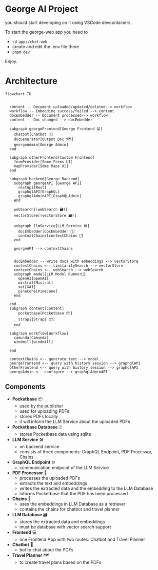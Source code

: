 # George AI Project

you should start developing on it using VSCode devcontainers.

To start the george-web app you need to

- `cd apps/chat-web`
- create and edit the .env file there
- `pnpm dev`

Enjoy.

# Architecture

```mermaid
flowchart TD


  content -- Document uploaded/updated/deleted--> workflow
  workflow -- Embedding success/failed --> content
  docEmbedder -- Document processed--> workflow
  content -- Doc changed --> docEmbedder

  subgraph georgeFrontend[George Frontend 💻]
    chatbot[Chatbot 🤖]
    docGenerator[Output Doc 🗺️]
    georgeAdmin[George Admin]
  end

  subgraph otherFrontend[Custom Frontend]
    formProvider[Some Forms UI]
    mapProvider[Some Maps UI]
  end

  subgraph backend[George Backend]
    subgraph georgeAPI [George API]
      restApi[Rest]
      graphqlAPI[GraphQL]
      graphqlAdminAPI[GraphQLAdmin]
    end

    webSearch[(webSearch 🗃️)]
    vectorStore[(vectorStore 🗃️)]

    subgraph llmService[LLM Service 🛠️]
      docEmbedder[docEmbedder 📄]
      contextChains[contextChains 🔗]
    end

    georgeAPI --> contextChains


    docEmbedder -- write docs with embeddings --> vectorStore
    contextChains <-- similaritySearch --> vectorStore
    contextChains <-- webSearch --> webSearch
    subgraph model[LLM Model Runner🤖]
      openAI[openAI]
      mistral[Mistral]
      xai[XAI]
      pineCone[PineCone]
    end

  end
  subgraph content[Content]
      pocketbase[Pocketbase 📦]
      strapi[Strapi 📦]
    end

  subgraph workflow[Workflow]
    camunda[Camunda]
    windmill[windmill]

  end

  contextChains <-- generate text --> model
  georgeFrontend <-- query with history session --> graphqlAPI
  otherFrontend <-- query with history session --> graphqlAPI
  georgeAdmin <-- configure --> graphqlAdminAPI
```

## Components

- **Pocketbase** 📦
  - used by the publisher
  - used for uploading PDFs
  - stores PDFs locally
  - it will inform the LLM Service about the uploaded PDFs
- **Pocketbase Database** 🗄️
  - stores Pocketbase data using sqlite
- **LLM Service** 🛠️
  - on backend service
  - consists of three components: GraphQL Endpoint, PDF Processor, Chains
- **GraphQL Endpoint** 🌐
  - communication endpoint of the LLM Service
- **PDF Processor** 📄
  - processes the uploaded PDFs
  - extracts the text and embeddings
  - writes the extracted data and the embedding to the LLM Database
  - informs Pocketbase that the PDF has been processed
- **Chains** 🔗
  - uses the embeddings in LLM Database as a retriever
  - contains the chains for chatbot and travel planner
- **LLM Database** 🗃️
  - stores the extracted data and embeddings
  - must be database with vector search support
- **Frontend** 💻
  - one Frontend App with two routes: Chatbot and Travel Planner
- **Chatbot** 🤖
  - bot to chat about the PDFs
- **Travel Planner** 🗺️
  - to create travel plans based on the PDFs
